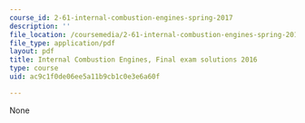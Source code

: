 ```yaml
---
course_id: 2-61-internal-combustion-engines-spring-2017
description: ''
file_location: /coursemedia/2-61-internal-combustion-engines-spring-2017/ac9c1f0de06ee5a11b9cb1c0e3e6a60f_MIT2_61S17_final_2016soln.pdf
file_type: application/pdf
layout: pdf
title: Internal Combustion Engines, Final exam solutions 2016
type: course
uid: ac9c1f0de06ee5a11b9cb1c0e3e6a60f

---
```

None